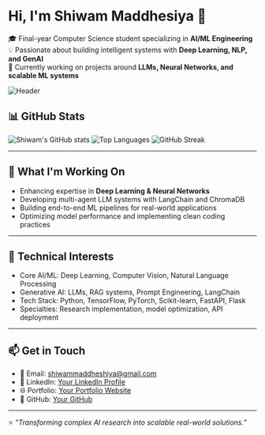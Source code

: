 # Hi, I'm Shiwam Maddhesiya 👋
🎓 Final-year Computer Science student specializing in **AI/ML Engineering**  
💡 Passionate about building intelligent systems with **Deep Learning, NLP, and GenAI**  
🚀 Currently working on projects around **LLMs, Neural Networks, and scalable ML systems**


![Header](https://raw.githubusercontent.com/your-username/your-repo/main/assets/header.png)
## 📊 GitHub Stats
![Shiwam's GitHub stats](https://github-readme-stats.vercel.app/api?username=Shiwam-m&show_icons=true&theme=radical)
![Top Languages](https://github-readme-stats.vercel.app/api/top-langs/?username=Shiwam-m&layout=compact&theme=radical)
![GitHub Streak](https://github-readme-streak-stats.herokuapp.com/?user=Shiwam-m&theme=radical)

---

## 🚀 What I'm Working On
- Enhancing expertise in **Deep Learning & Neural Networks**
- Developing multi-agent LLM systems with LangChain and ChromaDB
- Building end-to-end ML pipelines for real-world applications
- Optimizing model performance and implementing clean coding practices

---

## 💼 Technical Interests
- Core AI/ML: Deep Learning, Computer Vision, Natural Language Processing
- Generative AI: LLMs, RAG systems, Prompt Engineering, LangChain
- Tech Stack: Python, TensorFlow, PyTorch, Scikit-learn, FastAPI, Flask
- Specialties: Research implementation, model optimization, API deployment

---

## 📫 Get in Touch
- 📧 Email: [shiwammaddheshiya@gmail.com](mailto:shiwammaddheshiya@gmail.com)  
- 💼 LinkedIn: [Your LinkedIn Profile](https://www.linkedin.com/in/shiwamm/)
- 🌐 Portfolio: [Your Portfolio Website](https://shiwam-m.github.io/Portfolio/)
- 🐙 GitHub: [Your GitHub](https://github.com/Shiwam-m)

---
⭐️ *“Transforming complex AI research into scalable real-world solutions.”*

